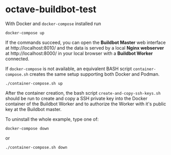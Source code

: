 # octave-buildbot-test

With Docker and `docker-compose` installed run

    docker-compose up

If the commands succeed, you can open the **Buildbot Master** web interface at
http://localhost:8010/ and the data is served by a local **Nginx webserver** at
http://localhost:8000/ in your local browser with a **Buildbot Worker** connected.

If `docker-compose` is not available, an equivalent BASH script
`container-compose.sh` creates the same setup supporting both Docker
and Podman.

    ./container-compose.sh up

After the container creation, the bash script `create-and-copy-ssh-keys.sh`
should be run to create and copy a SSH private key into the Docker container
of the Buildbot Worker and to authorize the Worker with it's public key at
the Buildbot master.

To uninstall the whole example, type one of:

    docker-compose down

or

    ./container-compose.sh down
